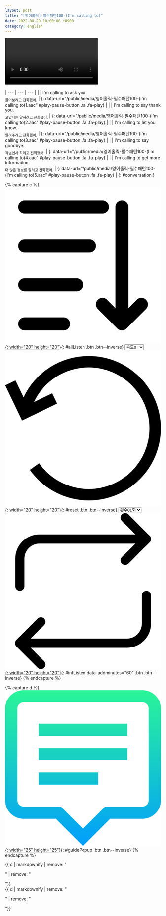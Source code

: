 ```yaml
---
layout: post
title: "[영어홀릭]-필수패턴100-(I'm calling to)"
date: 2022-08-29 10:00:00 +0900
category: english
---
```


<div class="video-container">
    <video id="player" class="video-js vjs-default-skin vjs-big-play-centered" data-json="/public/json/영어홀릭-필수패턴100-(I'm calling to).json"></video>
</div>

| --- | --- | --- |
| | I'm calling to ask you.<br /><sub>물어보려고 전화했어.</sub> | [](#){: data-url="/public/media/영어홀릭-필수패턴100-(I'm calling to)1.aac" #play-pause-button .fa .fa-play} |
| | I'm calling to say thank you.<br /><sub>고맙다는 말하려고 전화했어.</sub> | [](#){: data-url="/public/media/영어홀릭-필수패턴100-(I'm calling to)2.aac" #play-pause-button .fa .fa-play} |
| | I'm calling to let you know.<br /><sub>알려주려고 전화했어.</sub> | [](#){: data-url="/public/media/영어홀릭-필수패턴100-(I'm calling to)3.aac" #play-pause-button .fa .fa-play} |
| | I'm calling to say goodbye.<br /><sub>작별인사 하려고 전화했어.</sub> | [](#){: data-url="/public/media/영어홀릭-필수패턴100-(I'm calling to)4.aac" #play-pause-button .fa .fa-play} |
| | I'm calling to get more information.<br /><sub>더 많은 정보를 알려고 전화했어.</sub> | [](#){: data-url="/public/media/영어홀릭-필수패턴100-(I'm calling to)5.aac" #play-pause-button .fa .fa-play} |
{: #conversation }

{% capture c %}
  [![](/public/icon/sorting-order-button.png){: width="20" height="20"}](#){: #allListen .btn .btn--inverse}
  <select id="playbackspeed">
    <option value="2.0">속도+2</option>
    <option value="1.5">속도+1</option>
    <option value="1.0" selected>속도0</option>
    <option value="0.75">속도-1</option>
    <option value="0.5">속도-2</option>
  </select>
  [![](/public/icon/reset-button.png){: width="20" height="20"}](#){: #reset .btn .btn--inverse}
  <select id="ringsToPlay">
    <option value="1">횟수01회</option>
    <option value="2">횟수02회</option>
    <option value="3">횟수03회</option>
    <option value="4">횟수04회</option>
    <option value="5">횟수05회</option>
    <option value="7">횟수07회</option>
    <option value="10">횟수10회</option>
  </select>
  [![](/public/icon/repeat-button.png){: width="20" height="20"}](#){: #infListen data-addminutes="60" .btn .btn--inverse}
{% endcapture %}

{% capture d %}
[![](/public/icon/open-popup-button.png){: width="25" height="25"}](#){: #guidePopup .btn .btn--inverse}
{% endcapture %}

<div class="bottom-bar">
  <div class="bottom-bar1"></div>
  <div class="bottom-bar2">{{ c | markdownify | remove: "<p>" | remove: "</p>"}}</div>
  <div class="bottom-bar3">{{ d | markdownify | remove: "<p>" | remove: "</p>"}}</div>
</div>